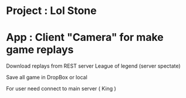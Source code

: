 # Project : Lol Stone
# App : Client "Camera" for make game replays

Download replays from REST server League of legend (server spectate)

Save all game in DropBox or local

For user need connect to main server ( King )
